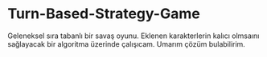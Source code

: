 # Turn-Based-Strategy-Game

Geleneksel sıra tabanlı bir savaş oyunu. 
Eklenen karakterlerin kalıcı olmsaını sağlayacak bir algoritma üzerinde çalışıcam. 
Umarım çözüm bulabilirim.
